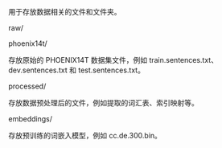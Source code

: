 用于存放数据相关的文件和文件夹。

raw/

phoenix14t/

存放原始的 PHOENIX14T 数据集文件，例如 train.sentences.txt、dev.sentences.txt 和 test.sentences.txt。

processed/

存放数据预处理后的文件，例如提取的词汇表、索引映射等。

embeddings/

存放预训练的词嵌入模型，例如 cc.de.300.bin。
